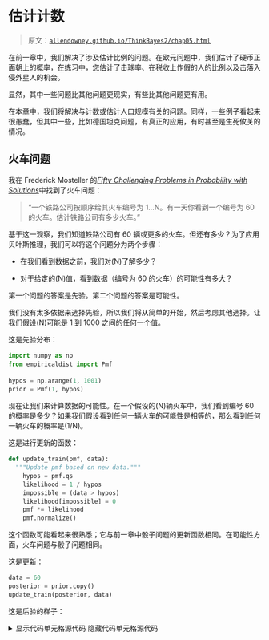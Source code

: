 # 估计计数

> 原文：[`allendowney.github.io/ThinkBayes2/chap05.html`](https://allendowney.github.io/ThinkBayes2/chap05.html)

在前一章中，我们解决了涉及估计比例的问题。在欧元问题中，我们估计了硬币正面朝上的概率，在练习中，您估计了击球率、在税收上作假的人的比例以及击落入侵外星人的机会。

显然，其中一些问题比其他问题更现实，有些比其他问题更有用。

在本章中，我们将解决与计数或估计人口规模有关的问题。同样，一些例子看起来很愚蠢，但其中一些，比如德国坦克问题，有真正的应用，有时甚至是生死攸关的情况。

## 火车问题

我在 Frederick Mosteller 的[*Fifty Challenging Problems in Probability with Solutions*](https://store.doverpublications.com/0486653552.html)中找到了火车问题：

> “一个铁路公司按顺序给其火车编号为 1…N。有一天你看到一个编号为 60 的火车。估计铁路公司有多少火车。”

基于这一观察，我们知道铁路公司有 60 辆或更多的火车。但还有多少？为了应用贝叶斯推理，我们可以将这个问题分为两个步骤：

+   在我们看到数据之前，我们对\(N\)了解多少？

+   对于给定的\(N\)值，看到数据（编号为 60 的火车）的可能性有多大？

第一个问题的答案是先验。第二个问题的答案是可能性。

我们没有太多依据来选择先验，所以我们将从简单的开始，然后考虑其他选择。让我们假设\(N\)可能是 1 到 1000 之间的任何一个值。

这是先验分布：

```py
import numpy as np
from empiricaldist import Pmf

hypos = np.arange(1, 1001)
prior = Pmf(1, hypos) 
```

现在让我们来计算数据的可能性。在一个假设的\(N\)辆火车中，我们看到编号 60 的概率是多少？如果我们假设看到任何一辆火车的可能性是相等的，那么看到任何一辆火车的概率是\(1/N\)。

这是进行更新的函数：

```py
def update_train(pmf, data):
  """Update pmf based on new data."""
    hypos = pmf.qs
    likelihood = 1 / hypos
    impossible = (data > hypos)
    likelihood[impossible] = 0
    pmf *= likelihood
    pmf.normalize() 
```

这个函数可能看起来很熟悉；它与前一章中骰子问题的更新函数相同。在可能性方面，火车问题与骰子问题相同。

这是更新：

```py
data = 60
posterior = prior.copy()
update_train(posterior, data) 
```

这是后验的样子：

<details class="hide above-input"><summary aria-label="Toggle hidden content">显示代码单元格源代码 隐藏代码单元格源代码</summary>

```py
from utils import decorate

posterior.plot(label='Posterior after train 60', color='C4')
decorate(xlabel='Number of trains',
         ylabel='PMF',
         title='Posterior distribution') 
```</details> ![_images/3fd4516774234abdc207c2e19bea0991f19f2b933e638bd40ce82c44782249c5.png](img/c8884d0e433a999659931b4e047c3514.png)

毫不奇怪，所有小于 60 的\(N\)值都被排除了。

如果你必须猜的话，最有可能的值是 60。

```py
posterior.max_prob() 
```

```py
60 
```

这可能看起来不是一个很好的猜测；毕竟，你碰巧看到编号最高的火车的机会有多大呢？然而，如果你想最大化准确猜中答案的机会，你应该猜 60。

但也许这不是正确的目标。另一种方法是计算后验分布的均值。给定一组可能的数量\(q_i\)及其概率\(p_i\)，分布的均值为：

\[\mathrm{mean} = \sum_i p_i q_i\]

我们可以这样计算：

```py
np.sum(posterior.ps * posterior.qs) 
```

```py
333.41989326370776 
```

或者我们可以使用`Pmf`提供的方法：

```py
posterior.mean() 
```

```py
333.41989326370776 
```

后验的均值是 333，所以如果你想最小化误差，这可能是一个很好的猜测。如果您一遍又一遍地玩这个猜测游戏，使用后验的均值作为您的估计将在长期内最小化[均方误差](http://en.wikipedia.org/wiki/Minimum_mean_square_error)。

## 对先验的敏感性

我在上一节中使用的先验是从 1 到 1000 均匀分布的，但我没有为选择均匀分布或特定的上限提供理由。我们可能会想知道后验分布对先验的敏感性。由于数据很少——只有一个观察结果——它是敏感的。

这张表显示了当我们改变上限时会发生什么：

<details class="hide above-input"><summary aria-label="Toggle hidden content">显示代码单元格源代码 隐藏代码单元格源代码</summary>

```py
import pandas as pd

df = pd.DataFrame(columns=['Posterior mean'])
df.index.name = 'Upper bound'

for high in [500, 1000, 2000]:
    hypos = np.arange(1, high+1)
    pmf = Pmf(1, hypos)
    update_train(pmf, data=60)
    df.loc[high] = pmf.mean()

df 
```</details>

|  | 后验均值 |
| --- | --- |
| 上限 |  |
| --- | --- |
| 500 | 207.079228 |
| 1000 | 333.419893 |
| 2000 | 552.179017 |

随着上限的变化，后验均值会发生较大变化。这很糟糕。

当后验对先验敏感时，有两种处理方法：

+   获取更多数据。

+   获取更多背景信息并选择更好的先验。

有更多数据时，基于不同先验的后验分布往往会收敛。

例如，假设除了火车 60 之外，我们还看到火车 30 和 90。

当我们观察到三列火车时，后验均值如何取决于先验的上限：

<details class="hide above-input"><summary aria-label="Toggle hidden content">显示代码单元格源代码 隐藏代码单元格源代码</summary>

```py
df = pd.DataFrame(columns=['Posterior mean'])
df.index.name = 'Upper bound'

dataset = [30, 60, 90]

for high in [500, 1000, 2000]:
    hypos = np.arange(1, high+1)
    pmf = Pmf(1, hypos)
    for data in dataset:
        update_train(pmf, data)
    df.loc[high] = pmf.mean()

df 
```</details>

|  | 后验均值 |
| --- | --- |
| 上限 |  |
| --- | --- |
| 500 | 151.849588 |
| 1000 | 164.305586 |
| 2000 | 171.338181 |

差异较小，但显然三列火车不足以使后验收敛。

## 幂律先验

如果没有更多数据可用，另一个选择是通过收集更多背景信息来改进先验。假设一个拥有 1000 辆火车的火车运营公司和一个只有 1 辆火车的公司一样可能是不合理的。

通过一些努力，我们可能可以找到在观察区域内操作火车的公司名单。或者我们可以采访铁路运输专家，收集有关公司的典型规模的信息。

但即使不涉及铁路经济的具体情况，我们也可以做一些有根据的猜测。在大多数领域，有许多小公司，较少中等规模的公司，只有一两家非常大的公司。

事实上，公司规模的分布往往遵循幂律，正如 Robert Axtell 在《科学》中报道的那样（[`www.sciencemag.org/content/293/5536/1818.full.pdf`](http://www.sciencemag.org/content/293/5536/1818.full.pdf)）。

这个定律表明，如果有 1000 家公司拥有少于 10 辆火车，可能有 100 家公司拥有 100 辆火车，10 家公司拥有 1000 辆火车，可能有一家公司拥有 10000 辆火车。

从数学上讲，幂律意味着具有给定大小 N 的公司的数量与\((1/N)^{\alpha}\)成比例，其中\(\alpha\)是通常接近 1 的参数。

我们可以构建这样的幂律先验：

```py
alpha = 1.0
ps = hypos**(-alpha)
power = Pmf(ps, hypos, name='power law')
power.normalize() 
```

<details class="hide below-input"><summary aria-label="Toggle hidden content">显示代码单元格输出 隐藏代码单元格输出</summary>

```py
8.178368103610282 
```</details>

为了比较，这里再次是均匀先验。

```py
hypos = np.arange(1, 1001)
uniform = Pmf(1, hypos, name='uniform')
uniform.normalize() 
```

```py
1000 
```

这是幂律先验的样子，与均匀先验相比：

<details class="hide above-input"><summary aria-label="Toggle hidden content">显示代码单元格源代码 隐藏代码单元格源代码</summary>

```py
uniform.plot(color='C4')
power.plot(color='C1')

decorate(xlabel='Number of trains',
         ylabel='PMF',
         title='Prior distributions') 
```</details> ![_images/1540e9adc2d63655ca44e42defbf777d454d6ae8554df5ec7344b6a0105b19ae.png](img/6fb82f3e2199e7281ec74969875b78ca.png)

这是两种先验的更新。

```py
dataset = [60]
update_train(uniform, dataset)
update_train(power, dataset) 
```

这里是后验分布。

<details class="hide above-input"><summary aria-label="Toggle hidden content">显示代码单元格源代码 隐藏代码单元格源代码</summary>

```py
uniform.plot(color='C4')
power.plot(color='C1')

decorate(xlabel='Number of trains',
         ylabel='PMF',
         title='Posterior distributions') 
```</details> ![_images/39081a966b6588f813b7a938dd08689cf7e276519770fc9afa2e8681ab159173.png](img/e20c7df561b596edfd53a82f583bd230.png)

幂律给较高值较少的先验概率，这会产生较低的后验均值，并且对上限的敏感性较小。

当我们使用幂律先验并观察到三列火车时，后验均值如何取决于上限：

<details class="hide above-input"><summary aria-label="Toggle hidden content">显示代码单元格源代码 隐藏代码单元格源代码</summary>

```py
df = pd.DataFrame(columns=['Posterior mean'])
df.index.name = 'Upper bound'

alpha = 1.0
dataset = [30, 60, 90]

for high in [500, 1000, 2000]:
    hypos = np.arange(1, high+1)
    ps = hypos**(-alpha)
    power = Pmf(ps, hypos)
    for data in dataset:
        update_train(power, data)
    df.loc[high] = power.mean()

df 
```</details>

|  | 后验均值 |
| --- | --- |
| 上限 |  |
| --- | --- |
| 500 | 130.708470 |
| 1000 | 133.275231 |
| 2000 | 133.997463 |

现在差异要小得多。实际上，具有任意大的上限，均值收敛于 134。

因此，幂律先验更加现实，因为它基于有关公司规模的一般信息，并且在实践中表现更好。

## 可信区间

到目前为止，我们已经看到了两种总结后验分布的方法：具有最高后验概率的值（MAP）和后验均值。这两者都是**点估计**，即估计我们感兴趣的数量的单个值。

总结后验分布的另一种方法是使用百分位数。如果您参加过标准化测试，您可能熟悉百分位数。例如，如果您的分数是第 90 百分位数，这意味着您的表现与或优于参加测试的 90%的人。

如果我们给定一个值`x`，我们可以通过找到所有小于或等于`x`的值并加起它们的概率来计算它的**百分位数排名**。

`Pmf`提供了一个执行此计算的方法。因此，例如，我们可以计算公司拥有少于或等于 100 列火车的概率：

```py
power.prob_le(100) 
```

```py
0.2937469222495771 
```

使用幂律先验和三列火车的数据集，结果约为 29%。因此 100 列火车是第 29 百分位数。

另一方面，假设我们想计算特定的百分位数；例如，分布的中位数是第 50 百分位数。我们可以通过累加概率直到总和超过 0.5 来计算它。以下是一个执行此操作的函数：

```py
def quantile(pmf, prob):
  """Compute a quantile with the given prob."""
    total = 0
    for q, p in pmf.items():
        total += p
        if total >= prob:
            return q
    return np.nan 
```

循环使用`items`，它在分布中迭代数量和概率。在循环内，我们按顺序累加数量的概率。当总和等于或超过`prob`时，我们返回相应的数量。

这个函数被称为`quantile`，因为它计算的是分位数而不是百分位数。区别在于我们如何指定`prob`。如果`prob`是在 0 到 100 之间的百分比，我们称相应的数量为百分位数。如果`prob`是在 0 到 1 之间的概率，我们称相应的数量为**分位数**。

以下是我们如何使用此函数来计算后验分布的第 50 百分位数：

```py
quantile(power, 0.5) 
```

```py
113 
```

结果，113 列火车是后验分布的中位数。

`Pmf`提供了一个名为`quantile`的方法，执行相同的操作。我们可以这样调用它来计算第 5 和第 95 百分位数：

```py
power.quantile([0.05, 0.95]) 
```

```py
array([ 91., 243.]) 
```

结果是从 91 到 243 列火车的区间，这意味着：

+   火车数量少于或等于 91 的概率为 5%。

+   火车数量大于 243 的概率为 5%。

因此，火车数量在 91 到 243 之间的概率为 90%（不包括 91，包括 243）。因此，这个区间被称为 90%的**可信区间**。

`Pmf`还提供了`credible_interval`，它计算包含给定概率的区间。

```py
power.credible_interval(0.9) 
```

```py
array([ 91., 243.]) 
```

## 德国坦克问题

在第二次世界大战期间，美国驻伦敦大使馆的经济战部门使用统计分析来估计德国的坦克和其他装备的生产。

西方盟国已经获得了包括坦克的底盘和发动机序列号在内的日志簿、库存和维修记录。

对这些记录的分析表明，制造商和坦克类型按 100 个数字的块分配序列号，每个块中的数字按顺序使用，并且并非每个块中的所有数字都被使用。因此，在每个 100 个数字的块内，估计德国坦克生产的问题可以简化为一种火车问题。

基于这一观点，美国和英国的分析师得出的估计明显低于其他形式情报的估计。战后的记录表明，他们的估计明显更准确。

他们对轮胎、卡车、火箭和其他设备进行了类似的分析，得出了准确和可操作的经济情报。

德国坦克问题在历史上很有趣；它也是统计估计的现实应用的一个很好的例子。

有关这个问题的更多信息，请参见[维基百科页面](https://en.wikipedia.org/wiki/German_tank_problem)和 Ruggles 和 Brodie，“第二次世界大战中经济情报的实证方法”，*美国统计协会杂志*，1947 年 3 月，[可在此处找到](https://web.archive.org/web/20170123132042/https://www.cia.gov/library/readingroom/docs/CIA-RDP79R01001A001300010013-3.pdf)。

## 信息先验

在贝叶斯派中，选择先验分布有两种方法。有些人建议选择最能代表问题背景信息的先验；在这种情况下，先验被称为**信息性的**。使用信息性先验的问题在于人们可能拥有不同的信息或以不同方式解释它。因此，信息性先验可能看起来是任意的。

另一种选择是所谓的**无信息先验**，旨在尽可能不受限制，以便让数据自己说话。在某些情况下，您可以确定一个具有某些理想特性的唯一先验，比如代表所估计数量的最小先验信息。

无信息性先验很吸引人，因为它们似乎更客观。但我通常倾向于使用信息性先验。为什么？首先，贝叶斯分析总是基于建模决策。选择先验是这些决策之一，但不是唯一的决策，甚至可能不是最主观的决策。因此，即使无信息性先验更客观，整个分析仍然是主观的。

此外，对于大多数实际问题，您可能处于两种情况之一：要么您有大量数据，要么没有太多数据。如果您有大量数据，先验的选择并不重要；信息性和无信息性的先验几乎产生相同的结果。如果您没有太多数据，使用相关的背景信息（如幂律分布）会产生很大的影响。

如果像德国坦克问题一样，您必须根据结果做出生死决定，那么您可能应该使用您掌握的所有信息，而不是通过假装自己知道得比实际更少来维持客观性的幻觉。

## 总结

本章介绍了火车问题，它的似然函数与骰子问题相同，并且可以应用于德国坦克问题。在所有这些例子中，目标是估计数量或人口的大小。

在下一章中，我将介绍“赔率”作为概率的替代，以及贝叶斯定理的另一种形式贝叶斯规则。我们将计算总和和乘积的分布，并用它们来估计国会中腐败的成员数量，以及其他问题。

但首先，您可能想要解决这些练习。

## 练习

**练习：**假设您在一个大型讲堂上发表演讲，消防队员中断了，因为他们认为观众超过了 1200 人，这是房间的安全容量。

您认为人数少于 1200 人，并且您愿意证明这一点。数数太耗时，所以您尝试了一个实验：

+   您问有多少人是在 5 月 11 日出生的，有两个人举手。

+   您问有多少人是在 5 月 23 日出生的，有 1 个人举手。

+   最后，您问有多少人是在 8 月 1 日出生的，没有人举手。

观众有多少人？有超过 1200 人的概率是多少。提示：记住二项分布。

<details class="hide above-input"><summary aria-label="Toggle hidden content">显示代码单元格内容 隐藏代码单元格内容</summary>

```py
# Solution

# I'll use a uniform prior from 1 to 2000
# (we'll see that the probability is small that there are
# more than 2000 people in the room)

hypos = np.arange(1, 2000, 10)
prior = Pmf(1, hypos)
prior.normalize() 
```

```py
200 
```</details> <details class="hide above-input"><summary aria-label="Toggle hidden content">显示代码单元格内容 隐藏代码单元格内容</summary>

```py
# Solution

# We can use the binomial distribution to compute the probability
# of the data for each hypothetical audience size

from scipy.stats import binom

likelihood1 = binom.pmf(2, hypos, 1/365)
likelihood2 = binom.pmf(1, hypos, 1/365)
likelihood3 = binom.pmf(0, hypos, 1/365) 
```</details> <details class="hide above-input"><summary aria-label="Toggle hidden content">显示代码单元格内容 隐藏代码单元格内容</summary>

```py
# Solution

# Here's the update

posterior = prior * likelihood1 * likelihood2 * likelihood3
posterior.normalize() 
```

```py
0.006758799800451805 
```</details> <details class="hide above-input"><summary aria-label="Toggle hidden content">显示代码单元格内容 隐藏代码单元格内容</summary>

```py
# Solution

# And here's the posterior distribution

posterior.plot(color='C4', label='posterior')
decorate(xlabel='Number of people in the audience',
         ylabel='PMF') 
```

![_images/e88d06c8d69defdc14f80513a529c748ae82947f1d46597958f1e5294d141b84.png](img/9b3cd9ca937aff05ce0fa947721ceea5.png)</details><details class="hide above-input"><summary aria-label="Toggle hidden content">显示代码单元格内容 隐藏代码单元格内容</summary>

```py
# Solution

# If we have to guess the audience size,
# we might use the posterior mean

posterior.mean() 
```

```py
486.2255161687084 
```</details> <details class="hide above-input"><summary aria-label="Toggle hidden content">显示代码单元格内容 隐藏代码单元格内容</summary>

```py
# Solution

# And we can use prob_gt to compute the probability
# of exceeding the capacity of the room.

# It's about 1%, which may or may not satisfy the fire marshal

posterior.prob_gt(1200) 
```

```py
0.011543092507699223 
```</details>

**练习：**我经常在我家后面的花园里看到[兔子](https://en.wikipedia.org/wiki/Eastern_cottontail)，但很难分辨它们，所以我不知道有多少只兔子。

假设我部署了一个运动传感[照相陷阱](https://en.wikipedia.org/wiki/Camera_trap)，它每天都会拍摄它看到的第一只兔子。三天后，我比较了照片，得出两张照片是同一只兔子，另一张是不同的兔子。

有多少只兔子来到我的花园？

要回答这个问题，我们必须考虑先验分布和数据的可能性：

+   我有时一次看到四只兔子，所以我知道至少有那么多。如果有超过 10 只，我会感到惊讶。所以，至少作为一个起点，我认为从 4 到 10 的均匀先验是合理的。

+   为了简化问题，让我们假设访问我的花园的所有兔子在某一天被照相陷阱捕捉到的概率相等。我们还假设照相陷阱每天都能拍到一张照片。

<details class="hide above-input"><summary aria-label="Toggle hidden content">显示代码单元格内容 隐藏代码单元格内容</summary>

```py
# Solution

hypos = np.arange(4, 11)
prior = Pmf(1, hypos) 
```</details> <details class="hide above-input"><summary aria-label="Toggle hidden content">显示代码单元格内容 隐藏代码单元格内容</summary>

```py
# Solution

# The probability that the second rabbit is the same as the first is 1/N
# The probability that the third rabbit is different is (N-1)/N

N = hypos
likelihood = (N-1) / N**2 
```</details> <details class="hide above-input"><summary aria-label="Toggle hidden content">显示代码单元格内容 隐藏代码单元格内容</summary>

```py
# Solution

posterior = prior * likelihood
posterior.normalize()

posterior.bar(alpha=0.7)
decorate(xlabel='Number of rabbits',
         ylabel='PMF',
         title='The Rabbit Problem') 
```

![_images/fae1b64345d5eccfc5958883cb7a5da6c375cfdd3dc7f01e3f83f721ab0ee87c.png](img/bf83414453de1f8eb1a8bd38012ca56e.png)</details>

**练习：**假设在刑事司法系统中，所有监禁刑期为 1、2 或 3 年，每种刑期的数量相等。有一天，你去了一所监狱，随机选择了一个囚犯。他们服刑 3 年的概率是多少？你观察到的囚犯的平均剩余刑期是多少？

<details class="hide above-input"><summary aria-label="Toggle hidden content">显示代码单元格内容 隐藏代码单元格内容</summary>

```py
# Solution

# Here's the prior distribution of sentences

hypos = np.arange(1, 4)
prior = Pmf(1/3, hypos)
prior 
```

|  | 概率 |
| --- | --- |
| 1 | 0.333333 |
| 2 | 0.333333 |

| 3 | 0.333333 |</details> <details class="hide above-input"><summary aria-label="Toggle hidden content">显示代码单元格内容 隐藏代码单元格内容</summary>

```py
# Solution

# If you visit a prison at a random point in time,
# the probability of observing any given prisoner
# is proportional to the duration of their sentence.

likelihood = hypos
posterior = prior * likelihood
posterior.normalize()
posterior 
```

|  | 概率 |
| --- | --- |
| 1 | 0.166667 |
| 2 | 0.333333 |

| 3 | 0.500000 |</details> <details class="hide above-input"><summary aria-label="Toggle hidden content">显示代码单元格内容 隐藏代码单元格内容</summary>

```py
# Solution

# The mean of the posterior is the average sentence.
# We can divide by 2 to get the average remaining sentence.

posterior.mean() / 2 
```

```py
1.1666666666666665 
```</details>

**练习：**如果我在美国随机选择一个成年人，他们有兄弟姐妹的概率是多少？准确地说，他们的母亲至少有一个其他孩子的概率是多少。

[皮尤研究中心的这篇文章](https://www.pewsocialtrends.org/2015/05/07/family-size-among-mothers/)提供了一些相关数据。

从中，我提取了 2014 年 40-44 岁的美国母亲家庭规模的以下分布：

<details class="hide above-input"><summary aria-label="Toggle hidden content">显示代码单元格内容 隐藏代码单元格内容</summary>

```py
import matplotlib.pyplot as plt

qs = [1, 2, 3, 4]
ps = [22, 41, 24, 14]
prior = Pmf(ps, qs)
prior.bar(alpha=0.7)

plt.xticks(qs, ['1 child', '2 children', '3 children', '4+ children'])
decorate(ylabel='PMF',
         title='Distribution of family size') 
```

![_images/aab4093f29e589364a6225822e5476df7fa0e3902c8c5e1cf5f5455a41f5741e.png](img/7b585ad781658a49a136c0070208eb0b.png)</details>

为简单起见，让我们假设 4+类别中的所有家庭都恰好有 4 个孩子。

<details class="hide above-input"><summary aria-label="切换隐藏内容">显示代码单元格内容 隐藏代码单元格内容</summary>

```py
# Solution

# When you choose a person a random, you are more likely to get someone
# from a bigger family; in fact, the chance of choosing someone from
# any given family is proportional to the number of children

likelihood = qs
posterior = prior * likelihood
posterior.normalize()
posterior 
```

|  | 概率 |
| --- | --- |
| 1 | 0.094828 |
| 2 | 0.353448 |
| 3 | 0.310345 |

| 4 | 0.241379 |</details> <details class="hide above-input"><summary aria-label="切换隐藏内容">显示代码单元格内容 隐藏代码单元格内容</summary>

```py
# Solution

# The probability that they have a sibling is the probability
# that they do not come from a family of 1 

1 - posterior[1] 
```

```py
0.9051724137931034 
```</details> <details class="hide above-input"><summary aria-label="切换隐藏内容">显示代码单元格内容 隐藏代码单元格内容</summary>

```py
# Solution

# Or we could use prob_gt again

posterior.prob_gt(1) 
```

```py
0.9051724137931034 
```</details>

**练习：**[末日论证](https://en.wikipedia.org/wiki/Doomsday_argument)是“一种概率论证，它声称可以根据迄今为止出生的人类总数的估计来预测未来人类的数量。”

假设宇宙中只有两种可能的智慧文明。"短寿"类型在出生 20 亿人后就灭绝了。"长寿"类型一直存活到出生 20 亿人后。假设这两种文明同样可能。你认为我们生活在哪种文明中？

末日论证称我们可以使用迄今为止出生的人类总数作为数据。根据[人口参考局](https://www.prb.org/howmanypeoplehaveeverlivedonearth/)，迄今为止出生的人总数约为 1080 亿。

由于你是最近出生的，让我们假设你实际上是第 1080 亿个人。如果\(N\)是将来会出生的总人数，我们认为你是随机选择的一个人，那么你可能是第 1 个人，也可能是第\(N\)个人，也可能是中间的任何一个数字。那么你成为第 1080 亿个人的概率是多少？

根据这些数据和可疑的先验，我们的文明将是短寿的概率是多少？

<details class="hide above-input"><summary aria-label="切换隐藏内容">显示代码单元格内容 隐藏代码单元格内容</summary>

```py
# Solution

hypos = [200, 2000]
prior = Pmf(1, hypos) 
```</details> <details class="hide above-input"><summary aria-label="切换隐藏内容">显示代码单元格内容 隐藏代码单元格内容</summary>

```py
# Solution

likelihood = 1/prior.qs
posterior = prior * likelihood
posterior.normalize()
posterior 
```

|  | 概率 |
| --- | --- |
| 200 | 0.909091 |

| 2000 | 0.090909 |</details> <details class="hide above-input"><summary aria-label="切换隐藏内容">显示代码单元格内容 隐藏代码单元格内容</summary>

```py
# Solution

# According to this analysis, the probability is about 91% that our 
# civilization will be short-lived. 
# But this conclusion is based on a dubious prior.

# And with so little data, the posterior depends strongly on the prior. 
# To see that, run this analysis again with a different prior, 
# and see what the results look like.

# What do you think of the Doomsday argument? 
```</details>
